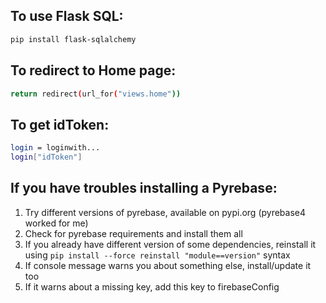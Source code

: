 ## To use Flask SQL: 
```bash
pip install flask-sqlalchemy
```
## To redirect to Home page:
```bash
return redirect(url_for("views.home"))
```
## To get idToken:
```bash
login = loginwith...
login["idToken"]
```

## If you have troubles installing a Pyrebase:
1) Try different versions of pyrebase, available on pypi.org (pyrebase4 worked for me)
2) Check for pyrebase requirements and install them all
3) If you already have different version of some dependencies, reinstall it using ```pip install --force reinstall "module==version"``` syntax
4) If console message warns you about something else, install/update it too
5) If it warns about a missing key, add this key to firebaseConfig